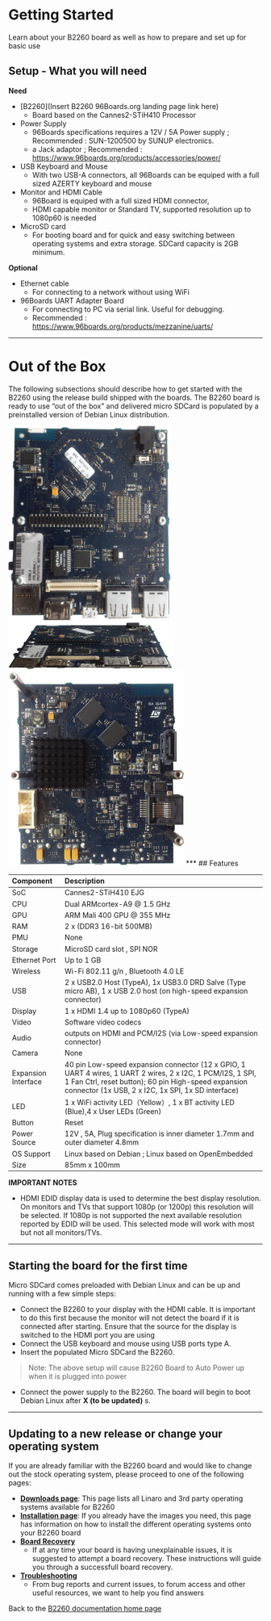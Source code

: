 # Getting Started
Learn about your B2260 board as well as how to prepare and set up for basic use

## Setup - What you will need

**Need**
- [B2260](Insert B2260 96Boards.org landing page link here)
   - Board based on the Cannes2-STiH410 Processor
- Power Supply
   - 96Boards specifications requires a 12V / 5A Power supply ; Recommended : SUN-1200500 by SUNUP electronics.
   -  a Jack adaptor ; Recommended :  https://www.96boards.org/products/accessories/power/
- USB Keyboard and Mouse
   - With two USB-A connectors, all 96Boards can be equiped with
   a full sized AZERTY keyboard and mouse
- Monitor and HDMI Cable
   -  96Board is  equiped with a full sized HDMI connector,
   -  HDMI capable monitor or Standard TV, supported resolution up to 1080p60 is needed
- MicroSD card  
   - For booting board and for quick and easy switching between operating systems and extra storage. SDCard capacity is  2GB minimum.

**Optional**
- Ethernet cable
   - For connecting to a network without using WiFi
- 96Boards UART Adapter Board
   - For connecting to PC via serial link. Useful for debugging.
   - Recommended : https://www.96boards.org/products/mezzanine/uarts/

***
# Out of the Box
The following subsections should describe how to get started with the B2260 using the release build shipped with the boards. The B2260 board is ready to use “out of the box”  and delivered micro SDCard is populated by a preinstalled version of Debian Linux distribution.

<img src="../AdditionalDocs/Images/ST_B2260_Front_SD.png" data-canonical-src="./AdditionalDocs/Images/ST_B2260_Front_SD.png" width="322" height="385" />

<img src="../AdditionalDocs/Images/ST_B2260_Angle_SD.png" data-canonical-src="./AdditionalDocs/Images/ST_B2260_Angle_SD.png" width="330" height="96" />

<img src="../AdditionalDocs/Images/ST_B2260_Back_SD.png" data-canonical-src="./AdditionalDocs/Images/ST_B2260_Back_SD.png" width="348" height="385" />
***
## Features

|   Component          |   Description|
|:---------------------|:-------------------------------------------------------------------------------------------------|
|  SoC                 | Cannes2-STiH410 EJG|
|  CPU                 | Dual ARMcortex-A9 @ 1.5 GHz |
|  GPU                 | ARM Mali 400 GPU @ 355 MHz|
|  RAM                 | 2 x (DDR3 16-bit 500MB)|
|  PMU                 | None|
|  Storage             | MicroSD card slot , SPI NOR |
|  Ethernet Port       | Up to 1 GB|
|  Wireless            | Wi-Fi 802.11 g/n  , Bluetooth 4.0 LE|
|  USB                 | 2 x USB2.0 Host (TypeA), 1x USB3.0 DRD Salve (Type micro AB), 1 x USB 2.0 host (on high-speed expansion connector)|
|  Display             | 1 x HDMI 1.4 up to 1080p60 (TypeA)|
|  Video               | Software video codecs|
|  Audio               | outputs on HDMI and PCM/I2S (via Low-speed expansion connector)|
|  Camera              | None|
|  Expansion Interface | 40 pin Low-speed expansion connector (12 x GPIO, 1 UART 4 wires, 1 UART 2 wires, 2 x I2C, 1 PCM/I2S, 1 SPI, 1 Fan Ctrl, reset  button);  60 pin High-speed expansion connector (1x USB, 2 x I2C, 1x SPI, 1x SD interface) |
|  LED                 | 1 x WiFi activity LED（Yellow）, 1 x BT activity LED (Blue),4 x User LEDs (Green)|
|  Button              | Reset
|  Power Source        | 12V , 5A, Plug specification is inner diameter 1.7mm and outer diameter 4.8mm |
|  OS Support          | Linux based on Debian ; Linux based on OpenEmbedded|
|  Size                | 85mm x 100mm|

**IMPORTANT NOTES**


- HDMI EDID display data is used to determine the best display resolution. On monitors and TVs that support 1080p (or 1200p) this resolution will be selected. If 1080p is not supported the next available resolution reported by EDID will be used. This selected mode will work with most but not all monitors/TVs.
***

## Starting the board for the first time
Micro SDCard comes preloaded with Debian Linux and can be up and running with a few simple steps:

- Connect the B2260 to your display with the HDMI cable. It is important to do this first because the monitor will not detect the board if it is connected after starting. Ensure that the source for the display is switched to the HDMI port you are using
- Connect the USB keyboard and mouse using USB ports type A.
- Insert the populated Micro SDCard the B2260.

> Note: The above setup will cause B2260 Board to Auto Power up when it is plugged into power

- Connect the power supply to the B2260. The board will begin to boot Debian Linux after **X (to be updated)** s.

***

## Updating to a new release or change your operating system

<Do not touch this section>

If you are already familiar with the B2260 board and would like to change out the stock operating system, please proceed to one of the following pages:

- [**Downloads page**](../Downloads/README.md): This page lists all Linaro and 3rd party operating systems available for B2260
- [**Installation page**](../Installation/README.md): If you already have the images you need, this page has information on how to install the different operating systems onto your B2260 board
- [**Board Recovery**](../Installation/BoardRecovery.md)
   - If at any time your board is having unexplainable issues, it is suggested to attempt a board recovery. These instructions will guide you through a successfull board recovery.
- [**Troubleshooting**](../Troubleshooting/README.md)
   - From bug reports and current issues, to forum access and other useful resources, we want to help you find answers

Back to the [B2260 documentation home page](../README.md)

